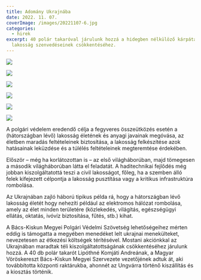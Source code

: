 ```yaml
---
title: Adomány Ukrajnába
date: 2022. 11. 07.
coverImage: /images/20221107-6.jpg
categories:
  - hirek
excerpt: 40 polár takaróval járulunk hozzá a hidegben nélkülöző kárpátaljai
  lakosság szenvedéseinek csökkentéséhez.
---
```

![](/images/20221107-1.jpg)

![](/images/20221107-5.jpg)

![](/images/20221107-10.jpg)

![](/images/20221107-11.jpg)

![](/images/20221107-12.jpg)

![](/images/20221107-13.jpg)

A polgári védelem eredendő célja a fegyveres összeütközés esetén a (hátországban lévő) lakosság életének és anyagi javainak megóvása, az életben maradás feltételeinek biztosítása, a lakosság felkészítése azok hatásainak leküzdése és a túlélés feltételeinek megteremtése érdekében.

Először – még ha korlátozottan is – az első világháborúban, majd tömegesen a második világháborúban látta el feladatát. A haditechnikai fejlődés még jobban kiszolgáltatottá teszi a civil lakosságot, főleg, ha a szemben álló felek kifejezett célpontja a lakosság pusztítása vagy a kritikus infrastruktúra rombolása.

Az Ukrajnában zajló háború tipikus példa rá, hogy a hátországban lévő lakosság életét hogy nehezíti például az elektromos hálózat rombolása, amely az élet minden területére (közlekedés, világítás, egészségügyi ellátás, oktatás, ivóvíz biztosítása, fűtés, stb.) kihat.

A Bács-Kiskun Megyei Polgári Védelmi Szövetség lehetőségeihez mérten eddig is támogatta a megyében menedéket lelt ukrajnai menekülteket, nevezetesen az étkezési költségek térítésével. Mostani akciónkkal az Ukrajnában maradtak téli kiszolgáltatottságának csökkentéséhez járulunk hozzá. A 40 db polár takarót Lipóthné Komjáti Andreának, a Magyar Vöröskereszt Bács-Kiskun Megyei Szervezete vezetőjének adtuk át, aki továbbította központi raktárukba, ahonnét az Ungvárra történő kiszállítás és a kiosztás történik.
